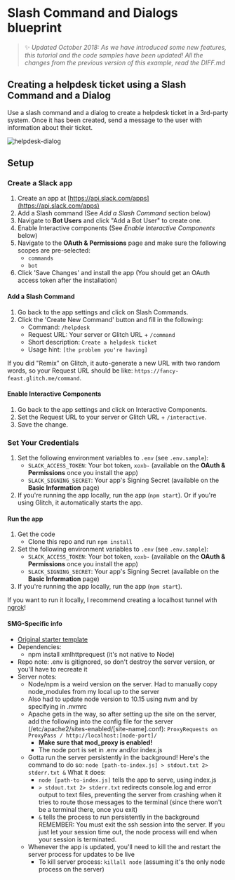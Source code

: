 # Slash Command and Dialogs blueprint

> :sparkles: *Updated October 2018: As we have introduced some new features, this tutorial and the code samples have been updated! All the changes from the previous version of this example, read the DIFF.md*

## Creating a helpdesk ticket using a Slash Command and a Dialog

Use a slash command and a dialog to create a helpdesk ticket in a 3rd-party system. Once it has been created, send a message to the user with information about their ticket.

![helpdesk-dialog](https://user-images.githubusercontent.com/700173/30929774-5fe9f0e2-a374-11e7-958e-0d8c362f89a3.gif)

## Setup

### Create a Slack app

1. Create an app at [https://api.slack.com/apps](https://api.slack.com/apps)
2. Add a Slash command (See *Add a Slash Command* section below)
3. Navigate to **Bot Users** and click "Add a Bot User" to create one.
4. Enable Interactive components (See *Enable Interactive Components* below)
5. Navigate to the **OAuth & Permissions** page and make sure the following scopes are pre-selected:
    * `commands`
    * `bot`
6. Click 'Save Changes' and install the app (You should get an OAuth access token after the installation)

#### Add a Slash Command
1. Go back to the app settings and click on Slash Commands.
1. Click the 'Create New Command' button and fill in the following:
    * Command: `/helpdesk`
    * Request URL: Your server or Glitch URL + `/command`
    * Short description: `Create a helpdesk ticket`
    * Usage hint: `[the problem you're having]`

If you did "Remix" on Glitch, it auto-generate a new URL with two random words, so your Request URL should be like: `https://fancy-feast.glitch.me/command`.


#### Enable Interactive Components
1. Go back to the app settings and click on Interactive Components.
1. Set the Request URL to your server or Glitch URL + `/interactive`.
1. Save the change.


### Set Your Credentials

1. Set the following environment variables to `.env` (see `.env.sample`):
    * `SLACK_ACCESS_TOKEN`: Your bot token, `xoxb-` (available on the **OAuth & Permissions** once you install the app)
    * `SLACK_SIGNING_SECRET`: Your app's Signing Secret (available on the **Basic Information** page)
2. If you're running the app locally, run the app (`npm start`). Or if you're using Glitch, it automatically starts the app.

#### Run the app

1. Get the code
    * Clone this repo and run `npm install`
2. Set the following environment variables to `.env` (see `.env.sample`):
    * `SLACK_ACCESS_TOKEN`: Your bot token, `xoxb-` (available on the **OAuth & Permissions** once you install the app)
    * `SLACK_SIGNING_SECRET`: Your app's Signing Secret (available on the **Basic Information** page)
3. If you're running the app locally, run the app (`npm start`).

If you want to run it locally, I recommend creating a localhost tunnel with [ngrok](https://ngrok.com)!

#### SMG-Specific info

* [Original starter template](https://github.com/slackapi/template-slash-command-and-dialogs)
* Dependencies:
    * npm install xmlhttprequest (it's not native to Node)
* Repo note: .env is gitignored, so don't destroy the server version, or you'll have to recreate it
* Server notes:
    * Node/npm is a weird version on the server. Had to manually copy node_modules from my local up to the server
    * Also had to update node version to 10.15 using nvm and by specifying in .nvmrc
    * Apache gets in the way, so after setting up the site on the server, add the following into the config file for the server (/etc/apache2/sites-enabled/[site-name].conf):
        `ProxyRequests on
        ProxyPass / http://localhost:[node-port]/`
        * **Make sure that mod_proxy is enabled!**
        * The node port is set in .env and/or index.js
    * Gotta run the server persistently in the background! Here's the command to do so:
          `node [path-to-index.js] > stdout.txt 2> stderr.txt &`
      What it does:
        * `node [path-to-index.js]` tells the app to serve, using index.js
        * `> stdout.txt 2> stderr.txt` redirects console.log and error output to text files, preventing the server from crashing when it tries to route those messages to the terminal (since there won't be a terminal there, once you exit)
        * `&` tells the process to run persistently in the background
      REMEMBER: You must exit the ssh session into the server. If you just let your session time out, the node process will end when your session is terminated.
    * Whenever the app is updated, you'll need to kill the and restart the server process for updates to be live
        * To kill server process: `killall node` (assuming it's the only node process on the server)
